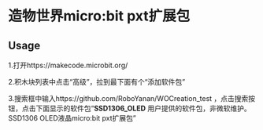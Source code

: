 
# 造物世界micro:bit pxt扩展包


## Usage

1.打开https://makecode.microbit.org/

2.积木块列表中点击“高级”，拉到最下面有个“添加软件包”

3.搜索框中输入https://github.com/RoboYanan/WOCreation_test ，点击搜索按钮，点击下面显示的软件包“**SSD1306_OLED** 用户提供的软件包，非微软维护。SSD1306 OLED液晶micro:bit pxt扩展包”


